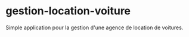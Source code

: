 # gestion-location-voiture
Simple application pour la gestion d'une agence de location de voitures.
